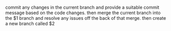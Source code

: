 commit any changes in the current branch and provide a suitable commit message based on the code changes. then merge the current branch into the $1 branch and resolve any issues off the back of that merge. then create a new branch called $2
